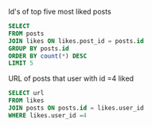 Id's of top five most liked posts
```sql
SELECT 
FROM posts
JOIN likes ON likes.post_id = posts.id
GROUP BY posts.id
ORDER BY count(*) DESC
LIMIT 5
```

URL of posts that user with id =4 liked
```sql
SELECT url
FROM likes
JOIN posts ON posts.id = likes.user_id
WHERE likes.user_id =4
```